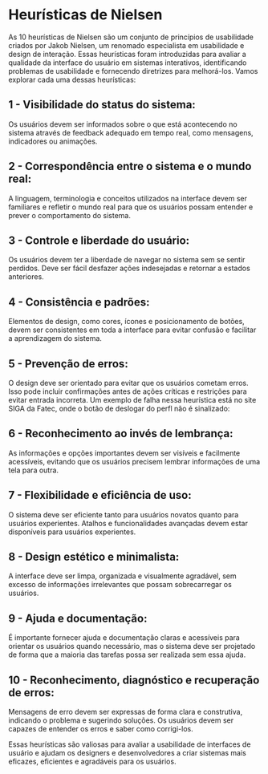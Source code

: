 <h1>Heurísticas de Nielsen</h1>
As 10 heurísticas de Nielsen são um conjunto de princípios de usabilidade criados por Jakob Nielsen, um renomado especialista em usabilidade e design de interação. Essas heurísticas foram introduzidas para avaliar a qualidade da interface do usuário em sistemas interativos, identificando problemas de usabilidade e fornecendo diretrizes para melhorá-los. Vamos explorar cada uma dessas heurísticas:

<h2>1 - Visibilidade do status do sistema:</h2>
Os usuários devem ser informados sobre o que está acontecendo no sistema através de feedback adequado em tempo real, como mensagens, indicadores ou animações.

<h2>2 - Correspondência entre o sistema e o mundo real:</h2>
A linguagem, terminologia e conceitos utilizados na interface devem ser familiares e refletir o mundo real para que os usuários possam entender e prever o comportamento do sistema.

<h2>3 - Controle e liberdade do usuário:</h2>
Os usuários devem ter a liberdade de navegar no sistema sem se sentir perdidos. Deve ser fácil desfazer ações indesejadas e retornar a estados anteriores.

<h2>4 - Consistência e padrões:</h2>
Elementos de design, como cores, ícones e posicionamento de botões, devem ser consistentes em toda a interface para evitar confusão e facilitar a aprendizagem do sistema.

<h2>5 - Prevenção de erros:</h2>
O design deve ser orientado para evitar que os usuários cometam erros. Isso pode incluir confirmações antes de ações críticas e restrições para evitar entrada incorreta.
Um exemplo de falha nessa heurística está no site SIGA da Fatec, onde o botão de deslogar do perfl não é sinalizado:



<h2>6 - Reconhecimento ao invés de lembrança:</h2>
As informações e opções importantes devem ser visíveis e facilmente acessíveis, evitando que os usuários precisem lembrar informações de uma tela para outra.

<h2>7 - Flexibilidade e eficiência de uso:</h2>
O sistema deve ser eficiente tanto para usuários novatos quanto para usuários experientes. Atalhos e funcionalidades avançadas devem estar disponíveis para usuários experientes.

<h2>8 - Design estético e minimalista:</h2>
A interface deve ser limpa, organizada e visualmente agradável, sem excesso de informações irrelevantes que possam sobrecarregar os usuários.

<h2>9 - Ajuda e documentação:</h2>
É importante fornecer ajuda e documentação claras e acessíveis para orientar os usuários quando necessário, mas o sistema deve ser projetado de forma que a maioria das tarefas possa ser realizada sem essa ajuda.

<h2>10 - Reconhecimento, diagnóstico e recuperação de erros:</h2>
Mensagens de erro devem ser expressas de forma clara e construtiva, indicando o problema e sugerindo soluções. Os usuários devem ser capazes de entender os erros e saber como corrigi-los.

Essas heurísticas são valiosas para avaliar a usabilidade de interfaces de usuário e ajudam os designers e desenvolvedores a criar sistemas mais eficazes, eficientes e agradáveis para os usuários.

